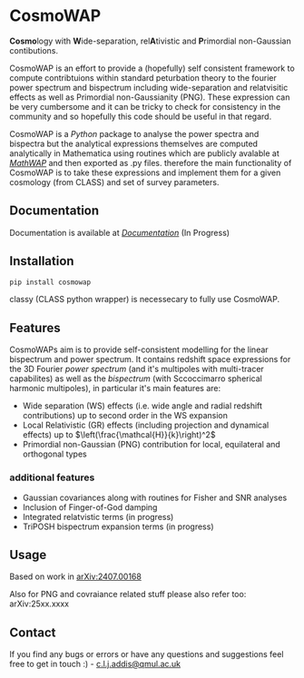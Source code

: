 # CosmoWAP

**Cosmo**logy with **W**ide-separation, rel**A**tivistic and **P**rimordial non-Gaussian contibutions.

CosmoWAP is an effort to provide a (hopefully) self consistent framework to compute contribtuions within standard peturbation theory to the fourier power spectrum and bispectrum including wide-separation and relatvisitic effects as well as Primordial non-Gaussianity (PNG).
These expression can be very cumbersome and it can be tricky to check for consistency in the community and so hopefully this code should be useful in that regard.

CosmoWAP is a *Python* package to analyse the power spectra and bispectra but the analytical expressions themselves are computed analytically in Mathematica using routines which are publicly avalable at [*MathWAP*](https://github.com/craddis1/MathWAP) and then exported as .py files. therefore the main functionality of CosmoWAP is to take these expressions and implement them for a given cosmology (from CLASS) and set of survey parameters.

## Documentation 

Documentation is available at [*Documentation*](https://cosmowap.readthedocs.io/en/latest/) (In Progress)

## Installation

``` sh
pip install cosmowap
```

classy (CLASS python wrapper) is necessecary to fully use CosmoWAP.

## Features

CosmoWAPs aim is to provide self-consistent modelling for the linear bispectrum and power spectrum. It contains redshift space expressions for the 3D Fourier *power spectrum* (and it's multipoles with multi-tracer capabilites) as well as the *bispectrum* (with Sccoccimarro spherical harmonic multipoles), in particular it's main features are:

- Wide separation (WS) effects (i.e. wide angle and radial redshift contributions) up to second order in the WS expansion
- Local Relativistic (GR) effects (including projection and dynamical effects) up to $\left(\frac{\mathcal{H}}{k}\right)^2$
- Primordial non-Gaussian (PNG) contribution for local, equilateral and orthogonal types 

### additional features

- Gaussian covariances along with routines for Fisher and SNR analyses 
- Inclusion of Finger-of-God damping
- Integrated relatvistic terms (in progress)
- TriPOSH bispectrum expansion terms (in progress)

## Usage
Based on work in [arXiv:2407.00168](https://arxiv.org/abs/2407.00168) 

Also for PNG and covraiance related stuff please also refer too: arXiv:25xx.xxxx

## Contact

If you find any bugs or errors or have any questions and suggestions feel free to get in touch :) - c.l.j.addis@qmul.ac.uk
